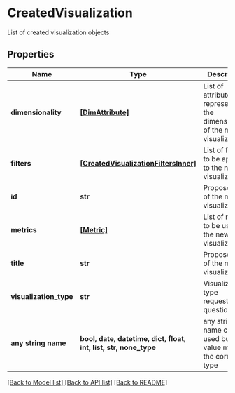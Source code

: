# CreatedVisualization

List of created visualization objects

## Properties
Name | Type | Description | Notes
------------ | ------------- | ------------- | -------------
**dimensionality** | [**[DimAttribute]**](DimAttribute.md) | List of attributes representing the dimensionality of the new visualization | 
**filters** | [**[CreatedVisualizationFiltersInner]**](CreatedVisualizationFiltersInner.md) | List of filters to be applied to the new visualization | 
**id** | **str** | Proposed ID of the new visualization | 
**metrics** | [**[Metric]**](Metric.md) | List of metrics to be used in the new visualization | 
**title** | **str** | Proposed title of the new visualization | 
**visualization_type** | **str** | Visualization type requested in question | 
**any string name** | **bool, date, datetime, dict, float, int, list, str, none_type** | any string name can be used but the value must be the correct type | [optional]

[[Back to Model list]](../README.md#documentation-for-models) [[Back to API list]](../README.md#documentation-for-api-endpoints) [[Back to README]](../README.md)


